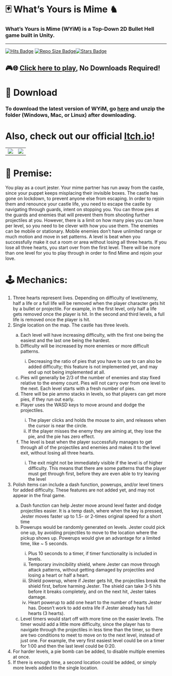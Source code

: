 # 🃏 What’s Yours is Mime ♞

### What’s Yours is Mime (WYiM) is a Top-Down 2D Bullet Hell game built in Unity.
* * *
[![Hits Badge](http://hits.dwyl.com/SagarPateI/WYiM.svg?style=flat)](http://hits.dwyl.com/SagarPateI/WYiM) [![Repo Size Badge](https://img.shields.io/github/repo-size/SagarPateI/WYiM?color=ff69b4)](https://github.com/SagarPateI/WYiM)[![Stars Badge](https://img.shields.io/github/stars/SagarPateI/WYiM?color=yellow)](https://github.com/SagarPateI/WYiM/stargazers)

## 🎮🌐 <b><a href="https://sagarpatei.github.io/WYiM/">Click here to play</a></b>, No Downloads Required!

# 🔽 Download

### To download the latest version of WYiM, go [**here**](https://github.com/SagarPateI/WYiM/releases/latest) and unzip the folder (Windows, Mac, or Linux) after downloading.

# Also, check out our official [**Itch.io**](https://jhaboon.itch.io/wyim)!

<table>
	<tr>
		<td><img src="https://raw.githubusercontent.com/SagarPateI/WYiM/main/README/walking.gif"></td>
		<td><img src="https://raw.githubusercontent.com/SagarPateI/WYiM/main/README/pie_throw.gif"></td>
	</tr>
</table>

# 📜 Premise:

You play as a court jester. Your mime partner has run away from the castle, since your puppet keeps misplacing their invisible boxes. The castle has gone on lockdown, to prevent anyone else from escaping. In order to rejoin them and renounce your castle life, you need to escape the castle by navigating through guards, intent on stopping you. You can throw pies at the guards and enemies that will prevent them from shooting further projectiles at you. However, there is a limit on how many pies you can have per level, so you need to be clever with how you use them. The enemies can be mobile or stationary. Mobile enemies don’t have unlimited range or much motion and move in set patterns. A level is beat when you successfully make it out a room or area without losing all three hearts. If you lose all three hearts, you start over from the first level. There will be more than one level for you to play through in order to find Mime and rejoin your love.

# 🕹️ Mechanics:
 <ol type="1">
    <li>Three hearts represent lives. Depending on difficulty of level/enemy, half a life or a full life will be removed
        when the player character gets hit by a bullet or projectile. For example, in the first level, only half a life gets removed once the player is hit. In the second and third levels, a full life is removed once the player is hit.</li>
    <li>Single location on the map. The castle has three levels.</li>
    <ol type="a">
        <li>Each level will have increasing difficulty, with the first one being the easiest and the last one being the
            hardest.</li>
        <li>Difficulty will be increased by more enemies or more difficult patterns.</li>
        <ol type="i">
            <li>Decreasing the ratio of pies that you have to use to can also be added difficulty; this feature is not implemented yet, and may end up not being implemented at all.</li>
        </ol>
        <li>Pies will generally be 2/3 of the number of enemies and stay fixed relative to the
            enemy count. Pies will not carry over from one level to the next. Each level starts with a fresh number of pies.</li>
	<li>There will be pie ammo stacks in levels, so that players can get more pies, if they run out early.</li>
        <li>Player uses the WASD keys to move around and dodge the projectiles.</li>
        <ol type="i">
            <li>The player clicks and holds the mouse to aim, and releases when the cursor is near the circle.</li>
            <li>If the player misses the enemy they are aiming at, they lose the pie, and the pie has zero effect.</li>
        </ol>
        <li>The level is beat when the player successfully manages to get through all of the projectiles and enemies and
            makes it to the level exit, without losing all three hearts.</li>
        <ol type="i">
            <li>The exit might not be immediately visible if the level is of higher difficulty. This means that there
                are some patterns that the player must get through first, before they are even able to try leaving the
                level</li>
        </ol>
    </ol>
    <li>Polish items can include a dash function, powerups, and/or level timers for added difficulty. These features are not added yet, and may not appear in the final game.</li>
    <ol type="a">
        <li>Dash function can help Jester move around level faster and dodge projectiles easier. It is a temp dash,
            where when the key is pressed, Jester moves faster up to 1.5- or 2-times original speed for a short time
        </li>
        <li>Powerups would be randomly generated on levels. Jester could pick one up, by avoiding projectiles to move to
            the location where the pickup shows up. Powerups would give an advantage for a limited time, like ~ 5
            seconds.</li>
        <ol type="i">
            <li>Plus 10 seconds to a timer, if timer functionality is included in levels.</li>
            <li>Temporary invincibility shield, where Jester can move through attack patterns, without getting damaged
                by projectiles and losing a heart or half a heart.</li>
            <li>Shield powerup, where if Jester gets hit, the projectiles break the shield first, before harming Jester.
                The shield can take 3-5 hits before it breaks completely, and on the next hit, Jester takes damage.</li>
            <li>Heart powerup to add one heart to the number of hearts Jester has. Doesn’t work to add extra life if
                Jester already has full hearts (3 hearts).</li>
        </ol>
        <li>Level timers would start off with more time on the easier levels. The timer would add a little more
            difficulty, since the player has to navigate through the projectiles in less time than the timer, so there
            are two conditions to meet to move on to the next level, instead of just one. For example, the very first
            easiest level could be on a timer for 1:00 and then the last level could be 0:20.</li>
    </ol>
    <li>For harder levels, a pie bomb can be added, to disable multiple enemies at once.</li>
    <li>If there is enough time, a second location could be added, or simply more levels added to the single location.
    </li>
</ol>
